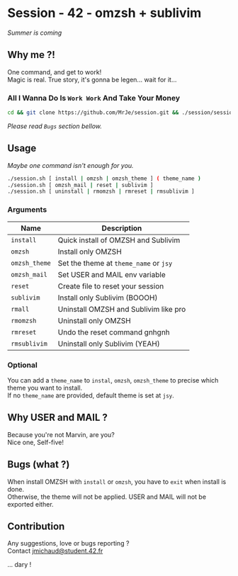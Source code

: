 # Session - 42 - omzsh + sublivim
_Summer is coming_

## Why me ?!
One command, and get to work!<br />
Magic is real. True story, it's gonna be legen... wait for it...

### All I Wanna Do Is `Work Work` And Take Your Money
```bash
cd && git clone https://github.com/MrJe/session.git && ./session/session.sh install
```
_Please read `Bugs` section bellow._

## Usage
_Maybe one command isn't enough for you._
```bash
./session.sh [ install | omzsh | omzsh_theme ] ( theme_name )
./session.sh [ omzsh_mail | reset | sublivim ]
./session.sh [ uninstall | rmomzsh | rmreset | rmsublivim ]
```

### Arguments
| Name          | Description                            |
| ---           | ---                                    |
| `install`     | Quick install of OMZSH and Sublivim    |
| `omzsh`       | Install only OMZSH                     |
| `omzsh_theme` | Set the theme at `theme_name` or `jsy` |
| `omzsh_mail`  | Set USER and MAIL env variable         |
| `reset`       | Create file to reset your session      |
| `sublivim`    | Install only Sublivim (BOOOH)          |
| `rmall`       | Uninstall OMZSH and Sublivim like pro  |
| `rmomzsh`     | Uninstall only OMZSH                   |
| `rmreset`     | Undo the reset command gnhgnh          |
| `rmsublivim`  | Uninstall only Sublivim (YEAH)         |

### Optional
You can add a `theme_name` to `instal`, `omzsh`, `omzsh_theme` to precise which theme you want to install.<br />
If no `theme_name` are provided, default theme is set at `jsy`.

## Why USER and MAIL ?
Because you're not Marvin, are you? <br />
Nice one, Self-five!

## Bugs (what ?)
When install OMZSH with `install` or `omzsh`, you have to `exit` when install is done.<br />
Otherwise, the theme will not be applied. USER and MAIL will not be exported either.

## Contribution
Any suggestions, love or bugs reporting ?<br />
Contact jmichaud@student.42.fr

... dary !
